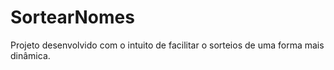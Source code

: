 # SortearNomes

Projeto desenvolvido com o intuito de facilitar o sorteios de uma forma mais dinâmica.
